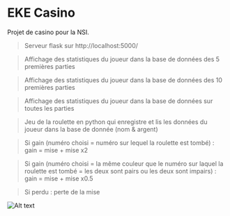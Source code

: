 # EKE Casino

Projet de casino pour la NSI.

> Serveur flask sur http://localhost:5000/

> Affichage des statistiques du joueur dans la base de données des 5 premières parties

> Affichage des statistiques du joueur dans la base de données des 10 premières parties

> Affichage des statistiques du joueur dans la base de données sur toutes les parties

> Jeu de la roulette en python qui enregistre et lis les données du joueur dans la base de donnée (nom & argent) 

> Si gain (numéro choisi = numéro sur lequel la roulette est tombé) : gain = mise + mise x2

> Si gain (numéro choisi = la même couleur que le numéro sur laquel la roulette est tombé = les deux sont pairs ou les deux sont impairs) : gain = mise + mise x0.5

> Si perdu : perte de la mise

![Alt text](http://image.noelshack.com/fichiers/2021/09/7/1615152862-eke-casino.png)
